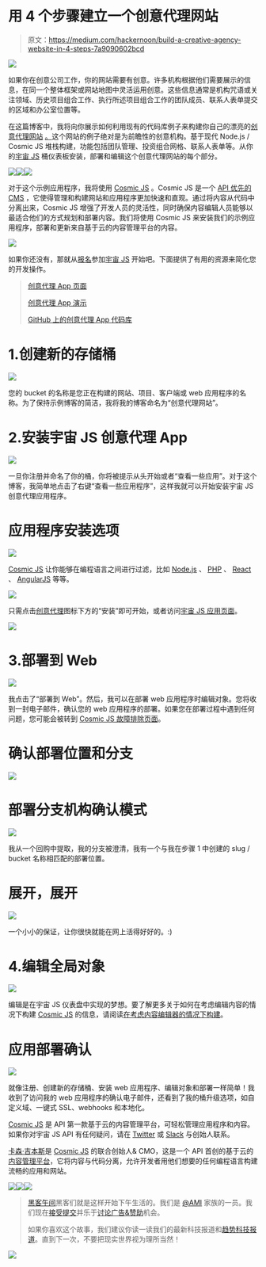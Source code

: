 # 用 4 个步骤建立一个创意代理网站

> 原文：<https://medium.com/hackernoon/build-a-creative-agency-website-in-4-steps-7a9090602bcd>

![](img/50693c70bef13c9fb4aec66f523b87d0.png)

如果你在创意公司工作，你的网站需要有创意。许多机构根据他们需要展示的信息，在同一个整体框架或网站地图中灵活运用创意。这些信息通常是机构咒语或关注领域、历史项目组合工作、执行所述项目组合工作的团队成员、联系人表单提交的区域和办公室位置等。

在这篇博客中，我将向你展示如何利用现有的代码库例子来构建你自己的漂亮的[创意代理网站](https://cosmicjs.com/apps/creative-agency) [。](https://cosmicjs.com/apps/landing-page)这个网站的例子绝对是为前瞻性的创意机构。基于现代 Node.js / Cosmic JS 堆栈构建，功能包括团队管理、投资组合网格、联系人表单等。从你的[宇宙 JS](https://cosmicjs.com/) 桶仪表板安装，部署和编辑这个创意代理网站的每个部分。

![](img/988901353e625e1a51f2c1a91b7ab013.png)![](img/ee3c84dd258c5c86f8a1ecedb7c19ea7.png)![](img/8554e6af6281d3c703e4066800e1a125.png)

对于这个示例应用程序，我将使用 [Cosmic JS](https://cosmicjs.com/) 。Cosmic JS 是一个 [API 优先的 CMS](https://cosmicjs.com/) ，它使得管理和构建网站和应用程序更加快速和直观。通过将内容从代码中分离出来，Cosmic JS 增强了开发人员的灵活性，同时确保内容编辑人员能够以最适合他们的方式规划和部署内容。我们将使用 Cosmic JS 来安装我们的示例应用程序，部署和更新来自基于云的内容管理平台的内容。

![](img/ced773cfb134d3ac069233cce5ac0fac.png)

如果你还没有，那就从[报名](https://cosmicjs.com/signup)参加[宇宙 JS](https://cosmicjs.com/) 开始吧。下面提供了有用的资源来简化您的开发操作。

> [创意代理 App 页面](https://cosmicjs.com/apps/creative-agency)
> 
> [创意代理 App 演示](https://cosmicjs.com/apps/creative-agency/demo)
> 
> [GitHub 上的创意代理 App 代码库](https://github.com/cosmicjs/creative-agency)

# 1.创建新的存储桶

![](img/d2d48f91c16cd6fa5e3ab96bdd4713f0.png)

您的 bucket 的名称是您正在构建的网站、项目、客户端或 web 应用程序的名称。为了保持示例博客的简洁，我将我的博客命名为“创意代理网站”。

# 2.安装宇宙 JS 创意代理 App

![](img/5a707ad5fb8d01eb621210ec4014d63c.png)

一旦你注册并命名了你的桶，你将被提示从头开始或者“查看一些应用”。对于这个博客，我简单地点击了右键“查看一些应用程序”，这样我就可以开始安装宇宙 JS 创意代理应用程序。

# 应用程序安装选项

![](img/e4669b4b85afcbee1305f537e0fe837d.png)

[Cosmic JS](https://cosmicjs.com/) 让你能够在编程语言之间进行过滤，比如 [Node.js](https://cosmicjs.com/apps) 、 [PHP](https://cosmicjs.com/apps) 、 [React](https://cosmicjs.com/apps) 、 [AngularJS](https://cosmicjs.com/apps) 等等。

![](img/b24642a96e5d5da180867c57853b75e5.png)

只需点击[创意代理](https://cosmicjs.com/apps/creative-agency)图标下方的“安装”即可开始，或者访问[宇宙 JS 应用页面](https://cosmicjs.com/apps)。

![](img/bb0bc280b7ec8d74da5232ef4c7f0fab.png)

# 3.部署到 Web

![](img/d000a74fd36aad81c22f40aff5c7efb1.png)

我点击了“部署到 Web”。然后，我可以在部署 web 应用程序时编辑对象。您将收到一封电子邮件，确认您的 web 应用程序的部署。如果您在部署过程中遇到任何问题，您可能会被转到 [Cosmic JS 故障排除页面](https://cosmicjs.com/troubleshooting)。

# 确认部署位置和分支

![](img/75c1aca0da31c674997fcc7b043252c3.png)

# 部署分支机构确认模式

![](img/c1e7108090206b41d196179c76ca4f78.png)

我从一个回购中提取，我的分支被澄清，我有一个与我在步骤 1 中创建的 slug / bucket 名称相匹配的部署位置。

# 展开，展开

![](img/dffc91eae992f0d903f9ae8499ce8efb.png)

一个小小的保证，让你很快就能在网上活得好好的。:)

# 4.编辑全局对象

![](img/78d67366a5a6d9aece0d4d98d2ba0ba2.png)

编辑是在宇宙 JS 仪表盘中实现的梦想。要了解更多关于如何在考虑编辑内容的情况下构建 [Cosmic JS](https://cosmicjs.com/) 的信息，请阅读[在考虑内容编辑器的情况下构建](https://cosmicjs.com/blog/building-with-the-content-editor-in-mind)。

# 应用部署确认

![](img/a867b1f8eefa072a687016595321fd1b.png)

就像注册、创建新的存储桶、安装 web 应用程序、编辑对象和部署一样简单！我收到了访问我的 web 应用程序的确认电子邮件，还看到了我的桶升级选项，如自定义域、一键式 SSL、webhooks 和本地化。

[Cosmic JS](https://cosmicjs.com/) 是 API 第一款基于云的内容管理平台，可轻松管理应用程序和内容。如果你对宇宙 JS API 有任何疑问，请在 [Twitter](https://twitter.com/cosmic_js) 或 [Slack](https://cosmicjs.com/community) 与创始人联系。

[卡森·吉本斯](https://twitter.com/carsoncgibbons)是 [Cosmic JS](https://cosmicjs.com/) 的联合创始人& CMO，这是一个 API 首创的基于云的[内容管理平台](https://cosmicjs.com/)，它将内容与代码分离，允许开发者用他们想要的任何编程语言构建流畅的应用和网站。

[![](img/50ef4044ecd4e250b5d50f368b775d38.png)](http://bit.ly/HackernoonFB)[![](img/979d9a46439d5aebbdcdca574e21dc81.png)](https://goo.gl/k7XYbx)[![](img/2930ba6bd2c12218fdbbf7e02c8746ff.png)](https://goo.gl/4ofytp)

> [黑客午间](http://bit.ly/Hackernoon)黑客们就是这样开始下午生活的。我们是 [@AMI](http://bit.ly/atAMIatAMI) 家族的一员。我们现在[接受提交](http://bit.ly/hackernoonsubmission)并乐于[讨论广告&赞助](mailto:partners@amipublications.com)机会。
> 
> 如果你喜欢这个故事，我们建议你读一读我们的最新科技报道和[趋势科技报道](https://hackernoon.com/trending)。直到下一次，不要把现实世界视为理所当然！

![](img/be0ca55ba73a573dce11effb2ee80d56.png)